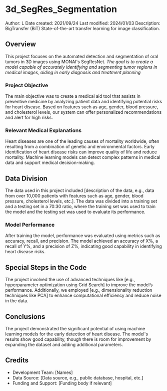 # 3d_SegRes_Segmentation

Author: L
Date created: 2021/09/24
Last modified: 2024/01/03
Description: BigTransfer (BiT) State-of-the-art transfer learning for image classification.

## Overview
This project focuses on the automated detection and segmentation of oral tumors in 3D images using MONAI's SegResNet. 
*The goal is to create a model capable of accurately identifying and segmenting tumor regions in medical images, aiding in early diagnosis and treatment planning*

### Project Objective
The main objective was to create a medical aid tool that assists in preventive medicine by analyzing patient data and identifying potential risks for heart disease. Based on features such as age, gender, blood pressure, and cholesterol levels, our system can offer personalized recommendations and alert for high risks.

### Relevant Medical Explanations
Heart diseases are one of the leading causes of mortality worldwide, often resulting from a combination of genetic and environmental factors. Early identification of heart disease risks can improve quality of life and reduce mortality. Machine learning models can detect complex patterns in medical data and support medical decision-making.

## Data Division
The data used in this project included [description of the data, e.g., data from over 10,000 patients with features such as age, gender, blood pressure, cholesterol levels, etc.]. The data was divided into a training set and a testing set in a 70:30 ratio, where the training set was used to train the model and the testing set was used to evaluate its performance.

### Model Performance
After training the model, performance was evaluated using metrics such as accuracy, recall, and precision. The model achieved an accuracy of X%, a recall of Y%, and a precision of Z%, indicating good capability in identifying heart disease risks.

## Special Steps in the Code
The project involved the use of advanced techniques like [e.g., hyperparameter optimization using Grid Search] to improve the model’s performance. Additionally, we employed [e.g., dimensionality reduction techniques like PCA] to enhance computational efficiency and reduce noise in the data.

## Conclusions
The project demonstrated the significant potential of using machine learning models for the early detection of heart disease. The model's results show good capability, though there is room for improvement by expanding the dataset and adding additional parameters.

## Credits
- Development Team: [Names]
- Data Source: [Data source, e.g., public database, hospital, etc.]
- Funding and Support: [Funding body if relevant]
